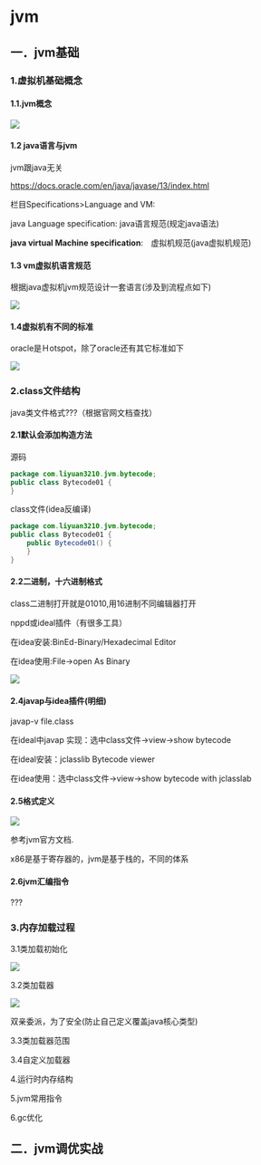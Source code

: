 # jvm

## 一．jvm基础

### 1.虚拟机基础概念

#### 1.1.jvm概念

![](img/jvm-1.1.png)

#### 1.2 java语言与jvm

jvm跟java无关

https://docs.oracle.com/en/java/javase/13/index.html

栏目Specifications>Language and VM:

java Language specification:  java语言规范(规定java语法)

**java virtual Machine specification**:　虚拟机规范(java虚拟机规范)

#### 1.3 vm虚拟机语言规范

根据java虚拟机jvm规范设计一套语言(涉及到流程点如下)

![](img/jvm-1.3.png)

#### 1.4虚拟机有不同的标准

oracle是Ｈotspot，除了oracle还有其它标准如下

![](img/jvm-1.2.png)

### 2.class文件结构

java类文件格式???（根据官网文档查找）

#### 2.1默认会添加构造方法

源码

```java
package com.liyuan3210.jvm.bytecode;
public class Bytecode01 {
}
```

class文件(idea反编译)

```java
package com.liyuan3210.jvm.bytecode;
public class Bytecode01 {
    public Bytecode01() {
    }
}
```

#### 2.2二进制，十六进制格式

class二进制打开就是01010,用16进制不同编辑器打开

nppd或ideal插件（有很多工具）

在idea安装:BinEd-Binary/Hexadecimal Editor

在idea使用:File->open As Binary

![](img/jvm-2.3.png)

#### 2.4javap与idea插件(明细)

 javap-v file.class

在ideal中javap 实现：选中class文件->view->show bytecode

在ideal安装：jclasslib Bytecode viewer

在idea使用：选中class文件->view->show bytecode with jclasslab

#### 2.5格式定义

![](img/jvm-format-2.4.png)

参考jvm官方文档.

x86是基于寄存器的，jvm是基于栈的，不同的体系

#### 2.6jvm汇编指令

???

### 3.内存加载过程

3.1类加载初始化

![](img/jvm-3.1.png)

3.2类加载器

![](img/jvm-3.2.png)

双亲委派，为了安全(防止自己定义覆盖java核心类型)

3.3类加载器范围

3.4自定义加载器



4.运行时内存结构

5.jvm常用指令

6.gc优化

## 二．jvm调优实战



